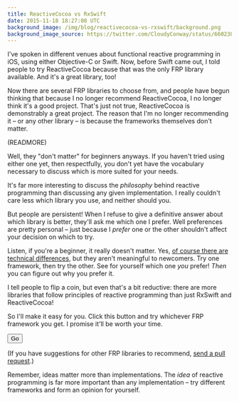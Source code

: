 ```yaml
---
title: ReactiveCocoa vs RxSwift
date: 2015-11-18 18:27:08 UTC
background_image: /img/blog/reactivecocoa-vs-rxswift/background.png
background_image_source: https://twitter.com/CloudyConway/status/660238972912803841
---
```


I've spoken in different venues about functional reactive programming in iOS, using either Objective-C or Swift. Now, before Swift came out, I told people to try ReactiveCocoa because that was the only FRP library available. And it's a great library, too!

Now there are several FRP libraries to choose from, and people have begun thinking that because I no longer recommend ReactiveCocoa, I no longer think it's a good project. That's just not true, ReactiveCocoa is demonstrably a great project. The reason that I'm no longer recommending it – or any other library – is because the frameworks themselves don't matter.

(READMORE)

Well, they "don't matter" for beginners anyways. If you haven't tried using either one yet, then respectfully, you don't yet have the vocabulary necessary to discuss which is more suited for your needs.

It's far more interesting to discuss the _philosophy_ behind reactive programming than discussing any given implementation. I really couldn't care less which library you use, and neither should you.

But people are persistent! When I refuse to give a definitive answer about which library is better, they'll ask me which one I prefer. Well preferences are pretty personal – just because I _prefer_ one or the other shouldn't affect your decision on which to try.

Listen, if you're a beginner, it really doesn't matter. Yes, [of course there are technical differences](http://stackoverflow.com/a/32581824), but they aren't meaningful to newcomers. Try one framework, then try the other. See for yourself which one _you_ prefer! _Then_ you can figure out why you prefer it.

I tell people to flip a coin, but even that's a bit reductive: there are more libraries that follow principles of reactive programming than just RxSwift and ReactiveCocoa! 

So I'll make it easy for you. Click this button and try whichever FRP framework you get. I promise it'll be worth your time.

<script>

var libraries = ['PromiseKit', 'Bolts', 'RxSwift', 'ReactiveCocoa', 'Bond', 'Interstellar','ReactiveKit', 'VinceRP', 'ReactKit']

function goToRandomLibrary() {
	var index = Math.floor(Math.random() * libraries.length);
	window.location.href = 'https://cocoapods.org/pods/' + libraries[index];
}

</script>

<input type="button" onclick="goToRandomLibrary()" value="Go" class="btn btn-default center-block" />

(If you have suggestions for other FRP libraries to recommend, [send a pull request](https://github.com/ashfurrow/blog/edit/master/source/blog/2015-11-18-reactivecocoa-vs-rxswift.html.markdown).)

Remember, ideas matter more than implementations. The _idea_ of reactive programming is far more important than any implementation – try different frameworks and form an opinion for yourself.
